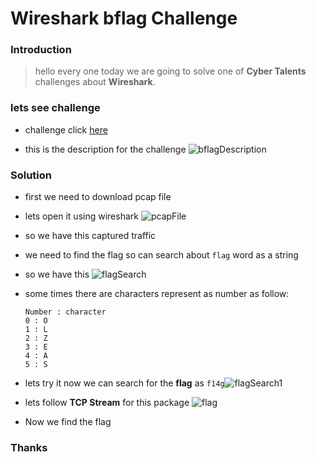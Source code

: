 # Wireshark bflag Challenge

### Introduction

> hello every one today we are going to solve one of **Cyber Talents** challenges about **Wireshark**.

### lets see challenge

- challenge click [here](https://cybertalents.com/learn/introduction-to-cybersecurity/20-wireshark/challenges/bflag)

- this is the description for the challenge ![bflagDescription](https://user-images.githubusercontent.com/83983701/231558165-76167a81-5e36-4c6e-a353-71d029861232.png)


### Solution

- first we need to download pcap file
- lets open it using wireshark ![pcapFile](https://user-images.githubusercontent.com/83983701/231558294-5d3d4915-63f0-4eec-9522-5ba39b247200.png)
- so we have this captured traffic
- we need to find the flag so can search about ```flag``` word as a string
- so we have this ![flagSearch](https://user-images.githubusercontent.com/83983701/231558378-f7fa53b2-1f67-480e-be81-4a8c924ddf48.png)
- some times there are characters represent as number as follow:

  ```
  Number : character
  0 : O 
  1 : L
  2 : Z
  3 : E
  4 : A
  5 : S
  ```

- lets try it now we can search for the **flag**  as `f14g`![flagSearch1](https://user-images.githubusercontent.com/83983701/231558443-c6ce6abe-3ed2-45a5-be97-2db649875abc.png)
- lets follow **TCP  Stream** for this package ![flag](https://user-images.githubusercontent.com/83983701/231558488-1cf701a0-0954-4d68-84a6-44731354f1a1.png)
- Now we find the flag

### Thanks
